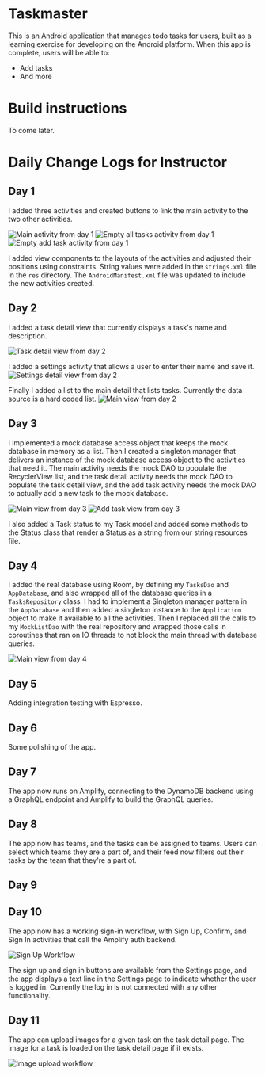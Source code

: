 # Taskmaster

This is an Android application that manages todo tasks for users, built as a learning exercise for developing on the Android platform. When this app is complete, users will be able to:

- Add tasks
- And more

# Build instructions

To come later.

# Daily Change Logs for Instructor

## Day 1

I added three activities and created buttons to link the main activity to the two other activities.

![Main activity from day 1](screenshots/day-1-main-activity.jpg)
![Empty all tasks activity from day 1](screenshots/day-1-empty-all-tasks.jpg)
![Empty add task activity from day 1](screenshots/day-1-empty-add-tasks.jpg)

I added view components to the layouts of the activities and adjusted their positions using constraints. String values were added in the `strings.xml` file in the `res` directory. The `AndroidManifest.xml` file was updated to include the new activities created.

## Day 2

I added a task detail view that currently displays a task's name and description.

![Task detail view from day 2](screenshots/day-2-task-detail.jpg)

I added a settings activity that allows a user to enter their name and save it.
![Settings detail view from day 2](screenshots/day-2-settings-detail.jpg)

Finally I added a list to the main detail that lists tasks. Currently the data source is a hard coded list.
![Main view from day 2](screenshots/day-2-main-task-list.jpg)

## Day 3

I implemented a mock database access object that keeps the mock database in memory as a list. Then I created a singleton manager that delivers an instance of the mock database access object to the activities that need it. The main activity needs the mock DAO to populate the RecyclerView list, and the task detail activity needs the mock DAO to populate the task detail view, and the add task activity needs the mock DAO to actually add a new task to the mock database.

![Main view from day 3](screenshots/day-3-main-task-list.jpg)
![Add task view from day 3](screenshots/day-3-add-task.jpg)

I also added a Task status to my Task model and added some methods to the Status class that render a Status as a string from our string resources file.

## Day 4

I added the real database using Room, by defining my `TasksDao` and `AppDatabase`, and also wrapped all of the database queries in a `TasksRepository` class. I had to implement a Singleton manager pattern in the `AppDatabase` and then added a singleton instance to the `Application` object to make it available to all the activities. Then I replaced all the calls to my `MockListDao` with the real repository and wrapped those calls in coroutines that ran on IO threads to not block the main thread with database queries.

![Main view from day 4](screenshots/day-4-main-task-list.png)

## Day 5

Adding integration testing with Espresso.

## Day 6

Some polishing of the app.

## Day 7

The app now runs on Amplify, connecting to the DynamoDB backend using a GraphQL endpoint and Amplify to build the GraphQL queries.

## Day 8

The app now has teams, and the tasks can be assigned to teams. Users can select which teams they are a part of, and their feed now filters out their tasks by the team that they're a part of.

## Day 9

## Day 10

The app now has a working sign-in workflow, with Sign Up, Confirm, and Sign In activities that call the Amplify auth backend.

![Sign Up Workflow](./screenshots/day-10-sign-in-workflow.png)

The sign up and sign in buttons are available from the Settings page, and the app displays a text line in the Settings page to indicate whether the user is logged in. Currently the log in is not connected with any other functionality.

## Day 11

The app can upload images for a given task on the task detail page. The image for a task is loaded on the task detail page if it exists.

![Image upload workflow](screenshots/day-11-image-upload.jpg)

